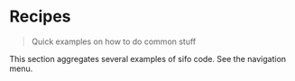 Recipes
============
> Quick examples on how to do common stuff

This section aggregates several examples of sifo code. See the navigation menu.